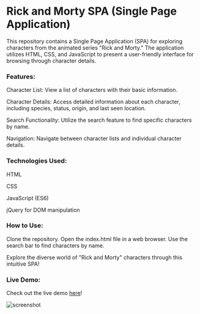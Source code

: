 # Rick and Morty SPA (Single Page Application)

This repository contains a Single Page Application (SPA) for exploring characters from the animated series "Rick and Morty." The application utilizes HTML, CSS, and JavaScript to present a user-friendly interface for browsing through character details.


### Features:

Character List: View a list of characters with their basic information.

Character Details: Access detailed information about each character, including species, status, origin, and last seen location.

Search Functionality: Utilize the search feature to find specific characters by name.

Navigation: Navigate between character lists and individual character details.


### Technologies Used:

HTML

CSS

JavaScript (ES6)

jQuery for DOM manipulation


### How to Use:

Clone the repository.
Open the index.html file in a web browser.
Use the search bar to find characters by name.

Explore the diverse world of "Rick and Morty" characters through this intuitive SPA!

### Live Demo:
Check out the live demo [here](https://carloscasaleiro.github.io/spaRickMorty/)!

![screenshot](https://github.com/carloscasaleiro/spaRickMorty/assets/139387646/f23ed469-b382-47f2-9fce-973cd67ef219)
